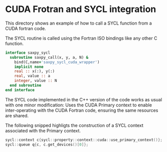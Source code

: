 CUDA Frotran and SYCL integration
======================================

This directory shows an example of how to call a SYCL function
from a CUDA fortran code.

The SYCL routine is called using the Fortran ISO bindings like
any other C function.

```fortran
interface saxpy_sycl
  subroutine saxpy_call(x, y, a, N) &
    bind(C,name='saxpy_sycl_cuda_wrapper')
    implicit none
    real :: x(:), y(:)
    real, value :: a
    integer, value :: N
  end subroutine
end interface
```

The SYCL code implemented in the C++ version of the code works as usual with one minor modification:
Uses the CUDA Primary context to enable inter-operating with the CUDA Fortran code, ensuring the same resources are shared.

The following snipped highligts the construction of a SYCL context associated with the Primary context.

```cpp
sycl::context c{sycl::property::context::cuda::use_primary_context()};
sycl::queue q{c, c.get_devices()[0]};
```


